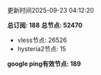 更新时间2025-09-23 04:12:20

**总订阅: 188**
**总节点: 52470**
- vless节点: 26526
- hysteria2节点: 15

**google ping有效节点: 189**
